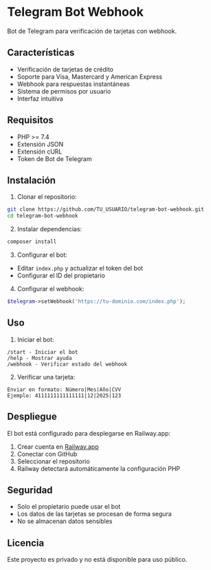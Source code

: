 # Telegram Bot Webhook

Bot de Telegram para verificación de tarjetas con webhook.

## Características

- Verificación de tarjetas de crédito
- Soporte para Visa, Mastercard y American Express
- Webhook para respuestas instantáneas
- Sistema de permisos por usuario
- Interfaz intuitiva

## Requisitos

- PHP >= 7.4
- Extensión JSON
- Extensión cURL
- Token de Bot de Telegram

## Instalación

1. Clonar el repositorio:
```bash
git clone https://github.com/TU_USUARIO/telegram-bot-webhook.git
cd telegram-bot-webhook
```

2. Instalar dependencias:
```bash
composer install
```

3. Configurar el bot:
- Editar `index.php` y actualizar el token del bot
- Configurar el ID del propietario

4. Configurar el webhook:
```php
$telegram->setWebhook('https://tu-dominio.com/index.php');
```

## Uso

1. Iniciar el bot:
```
/start - Iniciar el bot
/help - Mostrar ayuda
/webhook - Verificar estado del webhook
```

2. Verificar una tarjeta:
```
Enviar en formato: Número|Mes|Año|CVV
Ejemplo: 4111111111111111|12|2025|123
```

## Despliegue

El bot está configurado para desplegarse en Railway.app:

1. Crear cuenta en [Railway.app](https://railway.app)
2. Conectar con GitHub
3. Seleccionar el repositorio
4. Railway detectará automáticamente la configuración PHP

## Seguridad

- Solo el propietario puede usar el bot
- Los datos de las tarjetas se procesan de forma segura
- No se almacenan datos sensibles

## Licencia

Este proyecto es privado y no está disponible para uso público. 